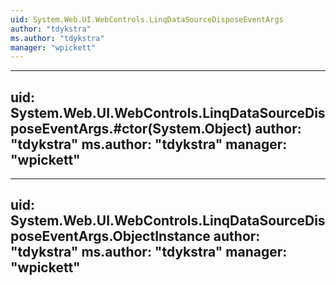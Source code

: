 ```yaml
---
uid: System.Web.UI.WebControls.LinqDataSourceDisposeEventArgs
author: "tdykstra"
ms.author: "tdykstra"
manager: "wpickett"
---
```


---
uid: System.Web.UI.WebControls.LinqDataSourceDisposeEventArgs.#ctor(System.Object)
author: "tdykstra"
ms.author: "tdykstra"
manager: "wpickett"
---

---
uid: System.Web.UI.WebControls.LinqDataSourceDisposeEventArgs.ObjectInstance
author: "tdykstra"
ms.author: "tdykstra"
manager: "wpickett"
---
